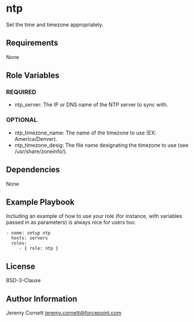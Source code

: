 # ntp

Set the time and timezone appropriately.

## Requirements

None

## Role Variables

### REQUIRED

* ntp_server: The IP or DNS name of the NTP server to sync with.

### OPTIONAL

* ntp_timezone_name: The name of the timezone to use (EX: America/Denver).
* ntp_timezone_desig: The file name designating the timezone to use (see /usr/share/zoneinfo/).

## Dependencies

None

## Example Playbook

Including an example of how to use your role (for instance, with variables passed in as parameters) is always nice for users too:

    - name: setup ntp
      hosts: servers
      roles:
         - { role: ntp }

## License

BSD-3-Clause

## Author Information

Jeremy Cornett <jeremy.cornett@forcepoint.com>
